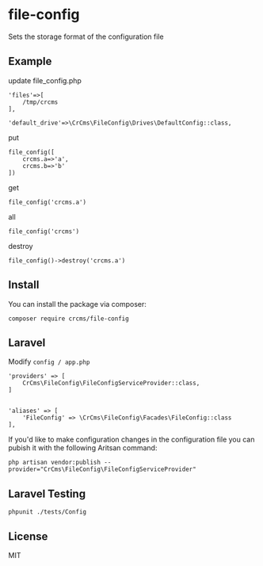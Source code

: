 # file-config
Sets the storage format of the configuration file

## Example

update file_config.php

```$xslt
'files'=>[
    /tmp/crcms
],

'default_drive'=>\CrCms\FileConfig\Drives\DefaultConfig::class,
```

put

```$xslt
file_config([
    crcms.a=>'a',
    crcms.b=>'b'
])
```

get

```$xslt
file_config('crcms.a')
```

all

```$xslt
file_config('crcms')
```

destroy

```$xslt
file_config()->destroy('crcms.a')
```

## Install

You can install the package via composer:

```$xslt
composer require crcms/file-config
```

## Laravel

Modify ``config / app.php``

```$xslt
'providers' => [
    CrCms\FileConfig\FileConfigServiceProvider::class,
]


'aliases' => [
    'FileConfig' => \CrCms\FileConfig\Facades\FileConfig::class
],
```

If you'd like to make configuration changes in the configuration file you can pubish it with the following Aritsan command:
```$xslt
php artisan vendor:publish --provider="CrCms\FileConfig\FileConfigServiceProvider"
```

## Laravel Testing

```$xslt
phpunit ./tests/Config
```

## License
MIT